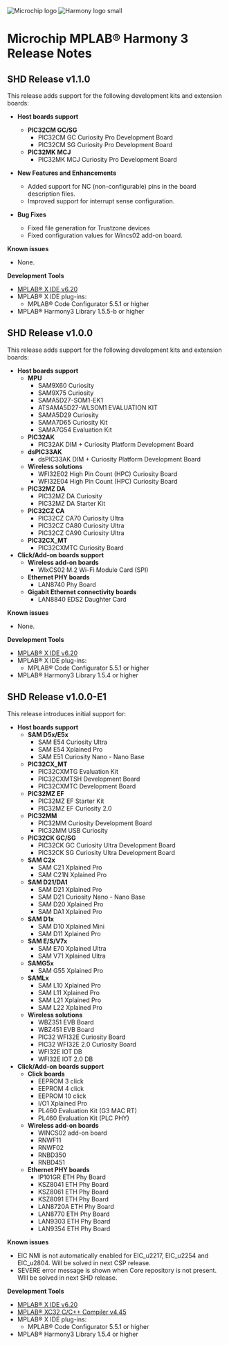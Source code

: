 ﻿![Microchip logo](https://raw.githubusercontent.com/wiki/Microchip-MPLAB-Harmony/Microchip-MPLAB-Harmony.github.io/images/microchip_logo.png)
![Harmony logo small](https://raw.githubusercontent.com/wiki/Microchip-MPLAB-Harmony/Microchip-MPLAB-Harmony.github.io/images/microchip_mplab_harmony_logo_small.png)

# Microchip MPLAB® Harmony 3 Release Notes

## SHD Release v1.1.0

This release adds support for the following development kits and extension boards:

- **Host boards support**
  - **PIC32CM GC/SG**
    - PIC32CM GC Curiosity Pro Development Board
    - PIC32CM SG Curiosity Pro Development Board
  - **PIC32MK MCJ**
    - PIC32MK MCJ Curiosity Pro Development Board
 
- **New Features and Enhancements**
  - Added support for NC (non-configurable) pins in the board description files.
  - Improved support for interrupt sense configuration.
  
- **Bug Fixes**
  - Fixed file generation for Trustzone devices
  - Fixed configuration values for Wincs02 add-on board.

**Known issues**
  - None.

**Development Tools**

- [MPLAB® X IDE v6.20](https://www.microchip.com/mplab/mplab-x-ide)
- MPLAB® X IDE plug-ins:
  - MPLAB® Code Configurator 5.5.1 or higher
- MPLAB® Harmony3 Library 1.5.5-b or higher

## SHD Release v1.0.0

This release adds support for the following development kits and extension boards:

- **Host boards support**
  - **MPU**
    - SAM9X60 Curiosity
    - SAM9X75 Curiosity
    - SAMA5D27-SOM1-EK1
    - ATSAMA5D27-WLSOM1 EVALUATION KIT
    - SAMA5D29 Curiosity
    - SAMA7D65 Curiosity Kit
    - SAMA7G54 Evaluation Kit
  - **PIC32AK**
    - PIC32AK DIM + Curiosity Platform Development Board
  - **dsPIC33AK**
    - dsPIC33AK DIM + Curiosity Platform Development Board
  - **Wireless solutions**
    - WFI32E02 High Pin Count (HPC) Curiosity Board
    - WFI32E04 High Pin Count (HPC) Curiosity Board
  - **PIC32MZ DA**
    - PIC32MZ DA Curiosity
    - PIC32MZ DA Starter Kit
  - **PIC32CZ CA**
    - PIC32CZ CA70 Curiosity Ultra
    - PIC32CZ CA80 Curiosity Ultra
    - PIC32CZ CA90 Curiosity Ultra
  - **PIC32CX_MT**
    - PIC32CXMTC Curiosity Board
- **Click/Add-on boards support**
  - **Wireless add-on boards**
    - WIxCS02 M.2 Wi-Fi Module Card (SPI)
  - **Ethernet PHY boards**
    - LAN8740 Phy Board
  - **Gigabit Ethernet connectivity boards**
    - LAN8840 EDS2 Daughter Card

**Known issues**
  - None.

**Development Tools**

- [MPLAB® X IDE v6.20](https://www.microchip.com/mplab/mplab-x-ide)
- MPLAB® X IDE plug-ins:
  - MPLAB® Code Configurator 5.5.1 or higher
- MPLAB® Harmony3 Library 1.5.4 or higher

## SHD Release v1.0.0-E1

This release introduces initial support for:

- **Host boards support**
  - **SAM D5x/E5x**
    - SAM E54 Curiosity Ultra
    - SAM E54 Xplained Pro
    - SAM E51 Curiosity Nano - Nano Base
  - **PIC32CX_MT**
    - PIC32CXMTG Evaluation Kit
    - PIC32CXMTSH Development Board
    - PIC32CXMTC Development Board
  - **PIC32MZ EF**
    - PIC32MZ EF Starter Kit
    - PIC32MZ EF Curiosity 2.0
  - **PIC32MM**
    - PIC32MM Curiosity Development Board
    - PIC32MM USB Curiosity
  - **PIC32CK GC/SG**
    - PIC32CK GC Curiosity Ultra Development Board
    - PIC32CK SG Curiosity Ultra Development Board
  - **SAM C2x**
    - SAM C21 Xplained Pro
    - SAM C21N Xplained Pro
  - **SAM D21/DA1**
    - SAM D21 Xplained Pro
    - SAM D21 Curiosity Nano - Nano Base
    - SAM D20 Xplained Pro
    - SAM DA1 Xplained Pro
  - **SAM D1x**
    - SAM D10 Xplained Mini
    - SAM D11 Xplained Pro
  - **SAM E/S/V7x**
    - SAM E70 Xplained Ultra
    - SAM V71 Xplained Ultra
  - **SAMG5x**
    - SAM G55 Xplained Pro
  - **SAMLx**
    - SAM L10 Xplained Pro
    - SAM L11 Xplained Pro
    - SAM L21 Xplained Pro
    - SAM L22 Xplained Pro
  - **Wireless solutions**
    - WBZ351 EVB Board
    - WBZ451 EVB Board
    - PIC32 WFI32E Curiosity Board
    - PIC32 WFI32E 2.0 Curiosity Board
    - WFI32E IOT DB
    - WFI32E IOT 2.0 DB
- **Click/Add-on boards support**
  - **Click boards**
    - EEPROM 3 click
    - EEPROM 4 click
    - EEPROM 10 click
    - I/O1 Xplained Pro
    - PL460 Evaluation Kit (G3 MAC RT)
    - PL460 Evaluation Kit (PLC PHY)
  - **Wireless add-on boards**
    - WINCS02 add-on board
    - RNWF11
    - RNWF02
    - RNBD350
    - RNBD451
  - **Ethernet PHY boards**
    - IP101GR ETH Phy Board
    - KSZ8041 ETH Phy Board
    - KSZ8061 ETH Phy Board
    - KSZ8091 ETH Phy Board
    - LAN8720A ETH Phy Board
    - LAN8770 ETH Phy Board
    - LAN9303 ETH Phy Board
    - LAN9354 ETH Phy Board

**Known issues**
  - EIC NMI is not automatically enabled for EIC_u2217, EIC_u2254 and EIC_u2804. Will be solved in next CSP release.
  - SEVERE error message is shown when Core repository is not present. WIll be solved in next SHD release.

**Development Tools**

- [MPLAB® X IDE v6.20](https://www.microchip.com/mplab/mplab-x-ide)
- [MPLAB® XC32 C/C++ Compiler v4.45](https://www.microchip.com/mplab/compilers)
- MPLAB® X IDE plug-ins:
  - MPLAB® Code Configurator 5.5.1 or higher
- MPLAB® Harmony3 Library 1.5.4 or higher
